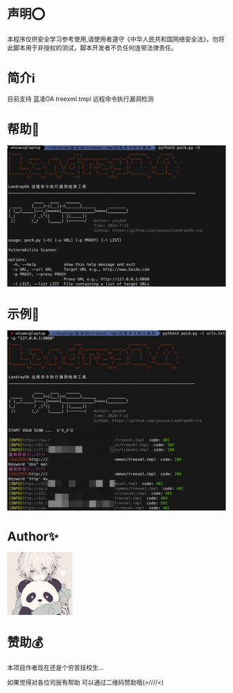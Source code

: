 # 声明⭕️
  本程序仅供安全学习参考使用,请使用者遵守《中华人民共和国网络安全法》，勿将此脚本用于非授权的测试，脚本开发者不负任何连带法律责任。

# 简介ℹ️

  目前支持 蓝凌OA treexml.tmpl 远程命令执行漏洞检测

# 帮助🧾
![help.png](help.png)

# 示例📄
![p.png](p.png)

# Author✨
<img src="pic2.jpg" width="150px;">

# 赞助💰
本项目作者现在还是个穷苦技校生...

如果觉得对各位司辰有帮助 可以通过二维码赞助哦(>////<)

